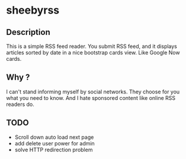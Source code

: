 # sheebyrss

## Description

This is a simple RSS feed reader. You submit RSS feed, and it displays articles sorted by date in a nice bootstrap cards view.
Like Google Now cards.

## Why ?
I can't stand informing myself by social networks. They choose for you what you need to know. And I hate sponsored content like online RSS readers do.

## TODO

 * Scroll down auto load next page
 * add delete user power for admin
 * solve HTTP redirection problem
